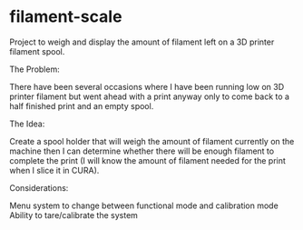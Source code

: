 # filament-scale
Project to weigh and display the amount of filament left on a 3D printer filament spool.

The Problem:

There have been several occasions where I have been running low on 3D printer filament but went ahead with a print anyway only to come back to a half finished print and an empty spool.

The Idea:

Create a spool holder that will weigh the amount of filament currently on the machine then I can determine whether there will be enough filament to complete the print (I will know the amount of filament needed for the print when I slice it in CURA).

Considerations:

Menu system to change between functional mode and calibration mode
Ability to tare/calibrate the system
